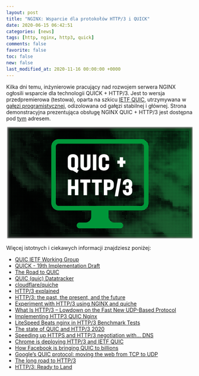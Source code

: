 ```yaml
---
layout: post
title: "NGINX: Wsparcie dla protokołów HTTP/3 i QUICK"
date: 2020-06-15 06:42:51
categories: [news]
tags: [http, nginx, http3, quick]
comments: false
favorite: false
toc: false
new: false
last_modified_at: 2020-11-16 00:00:00 +0000
---
```


Kilka dni temu, inżynierowie pracujący nad rozwojem serwera NGINX ogłosili wsparcie dla technologii QUICK + HTTP/3. Jest to wersja przedpremierowa (testowa), oparta na szkicu [IETF QUIC](https://datatracker.ietf.org/doc/draft-ietf-quic-transport/), utrzymywana w [gałęzi programistycznej](https://hg.nginx.org/nginx-quic), odizolowana od gałęzi stabilnej i głównej. Strona demonstracyjna prezentująca obsługę NGINX QUIC + HTTP/3 jest dostępna pod [tym](https://quic.nginx.org/) adresem.

<p align="center">
  <img src="/assets/img/posts/nginx_quick_http3.png">
</p>

Więcej istotnych i ciekawych informacji znajdziesz poniżej:

- [QUIC IETF Working Group](https://quicwg.org/)
- [QUICK - 19th Implementation Draft](https://github.com/quicwg/base-drafts/wiki/19th-Implementation-Draft)
- [The Road to QUIC](https://blog.cloudflare.com/the-road-to-quic/)
- [QUIC (quic) Datatracker](https://datatracker.ietf.org/wg/quic/about/)
- [cloudflare/quiche](https://github.com/cloudflare/quiche)
- [HTTP/3 explained](https://daniel.haxx.se/http3-explained/)
- [HTTP/3: the past, the present, and the future](https://blog.cloudflare.com/http3-the-past-present-and-future/)
- [Experiment with HTTP/3 using NGINX and quiche](https://blog.cloudflare.com/experiment-with-http-3-using-nginx-and-quiche/)
- [What Is HTTP/3 – Lowdown on the Fast New UDP-Based Protocol](https://kinsta.com/blog/http3/)
- [Implementing HTTP3 QUIC Nginx](https://medium.com/faun/implementing-http3-quic-nginx-99094d3e39f)
- [LiteSpeed Beats nginx in HTTP/3 Benchmark Tests](https://blog.litespeedtech.com/2019/11/25/http3-litespeed-vs-nginx/)
- [The state of QUIC and HTTP/3 2020](https://www.fastly.com/blog/state-of-quic-and-http3-2020)
- [Speeding up HTTPS and HTTP/3 negotiation with... DNS](https://blog.cloudflare.com/speeding-up-https-and-http-3-negotiation-with-dns/)
- [Chrome is deploying HTTP/3 and IETF QUIC](https://blog.chromium.org/2020/10/chrome-is-deploying-http3-and-ietf-quic.html)
- [How Facebook is bringing QUIC to billions](https://engineering.fb.com/networking-traffic/how-facebook-is-bringing-quic-to-billions/)
- [Google’s QUIC protocol: moving the web from TCP to UDP](https://ma.ttias.be/googles-quic-protocol-moving-web-tcp-udp/)
- [The long road to HTTP/3](https://scorpil.com/post/the-long-road-to-http3/)
- [HTTP/3: Ready to Land](https://securityboulevard.com/2020/11/http-3-ready-to-land/)
